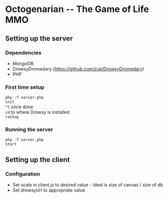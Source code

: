 Octogenarian -- The Game of Life MMO
=======
## Setting up the server
### Dependencies
* MongoDB
* DrowsyDromedary (https://github.com/zuk/DrowsyDromedary)
* PHP  

### First time setup  
`php -f server.php`  
`init`  
`^C` once done  
`cd` to where Drowsy is installed  
`rackup`  

### Running the server
`php -f server.php`  
`start`  

## Setting up the client

### Configuration

* Set scale in client.js to desired value - ideal is size of canvas / size of db
* Set drowsyUrl to appropriate value
